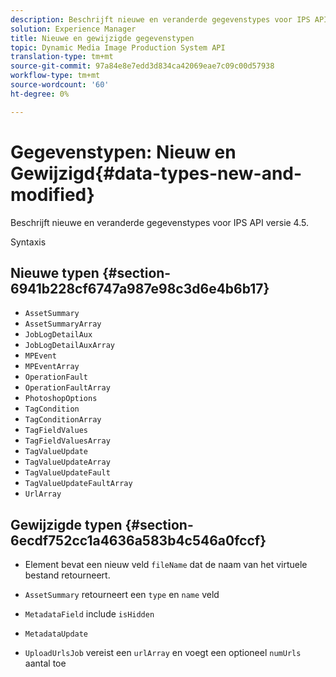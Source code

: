```yaml
---
description: Beschrijft nieuwe en veranderde gegevenstypes voor IPS API versie 4.5.
solution: Experience Manager
title: Nieuwe en gewijzigde gegevenstypen
topic: Dynamic Media Image Production System API
translation-type: tm+mt
source-git-commit: 97a84e8e7edd3d834ca42069eae7c09c00d57938
workflow-type: tm+mt
source-wordcount: '60'
ht-degree: 0%

---
```



# Gegevenstypen: Nieuw en Gewijzigd{#data-types-new-and-modified}

Beschrijft nieuwe en veranderde gegevenstypes voor IPS API versie 4.5.

Syntaxis

## Nieuwe typen {#section-6941b228cf6747a987e98c3d6e4b6b17}

* `AssetSummary`
* `AssetSummaryArray`
* `JobLogDetailAux`
* `JobLogDetailAuxArray`
* `MPEvent`
* `MPEventArray`
* `OperationFault`
* `OperationFaultArray`
* `PhotoshopOptions`
* `TagCondition`
* `TagConditionArray`
* `TagFieldValues`
* `TagFieldValuesArray`
* `TagValueUpdate`
* `TagValueUpdateArray`
* `TagValueUpdateFault`
* `TagValueUpdateFaultArray`
* `UrlArray`

## Gewijzigde typen {#section-6ecdf752cc1a4636a583b4c546a0fccf}

* Element bevat een nieuw veld `fileName` dat de naam van het virtuele bestand retourneert.
* `AssetSummary` retourneert een  `type` en  `name` veld

* `MetadataField` include  `isHidden`

* `MetadataUpdate`
* `UploadUrlsJob` vereist een  `urlArray` en voegt een optioneel  `numUrls` aantal toe

